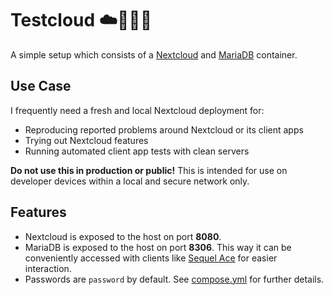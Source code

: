# Testcloud ☁️👩🏻‍🔬

A simple setup which consists of a [Nextcloud](https://hub.docker.com/_/nextcloud) and [MariaDB](https://hub.docker.com/_/mariadb) container.

## Use Case

I frequently need a fresh and local Nextcloud deployment for:

* Reproducing reported problems around Nextcloud or its client apps
* Trying out Nextcloud features
* Running automated client app tests with clean servers

**Do not use this in production or public!**
This is intended for use on developer devices within a local and secure network only.

## Features

* Nextcloud is exposed to the host on port **8080**.
* MariaDB is exposed to the host on port **8306**. This way it can be conveniently accessed with clients like [Sequel Ace](https://sequel-ace.com) for easier interaction.
* Passwords are `password` by default. See [compose.yml](compose.yml) for further details.